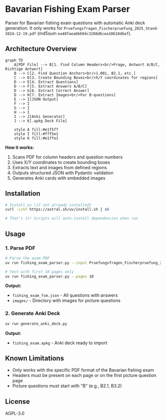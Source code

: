 # Bavarian Fishing Exam Parser

Parser for Bavarian fishing exam questions with automatic Anki deck generation. 
It only works for `Pruefungsfragen_Fischerpruefung_2025_Stand-2024-12-19.pdf` (md5sum 
`ea48faea6b694c3208d6cea10610d6af`).
## Architecture Overview

```mermaid
graph TD
    A[PDF File] --> B[1. Find Column Headers<br/>Frage, Antwort A/B/C, Richtige Antwort]
    B --> C[2. Find Question Anchors<br/>1.001, B2.1, etc.]
    C --> D[3. Create Bounding Boxes<br/>X/Y coordinates for regions]
    D --> E[4. Extract Questions]
    D --> F[5. Extract Answers A/B/C]
    D --> G[6. Extract Correct Answer]
    D --> H[7. Extract Images<br/>For B-questions]
    E --> I[JSON Output]
    F --> I
    G --> I
    H --> I
    I --> J[Anki Generator]
    J --> K[.apkg Deck File]

    style A fill:#e1f5ff
    style I fill:#fff5e1
    style K fill:#e1ffe1
```

**How it works:**
1. Scans PDF for column headers and question numbers
2. Uses X/Y coordinates to create bounding boxes
3. Extracts text and images from defined regions
4. Outputs structured JSON with Pydantic validation
5. Generates Anki cards with embedded images

## Installation

```bash
# Install uv (if not already installed)
curl -LsSf https://astral.sh/uv/install.sh | sh

# That's it! Scripts will auto-install dependencies when run
```

## Usage

### 1. Parse PDF

```bash
# Parse the exam PDF
uv run fishing_exam_parser.py --input Pruefungsfragen_Fischerpruefung_2025.pdf

# Test with first 10 pages only
uv run fishing_exam_parser.py --pages 10
```

**Output:**
- `fishing_exam_fsm.json` - All questions with answers
- `images/` - Directory with images for picture questions

### 2. Generate Anki Deck

```bash
uv run generate_anki_deck.py
```

**Output:**
- `fishing_exam.apkg` - Anki deck ready to import

## Known Limitations

- Only works with the specific PDF format of the Bavarian fishing exam
- Headers must be present on each page or on the first picture question page
- Picture questions must start with "B" (e.g., B2.1, B3.2)

## License

AGPL-3.0 
